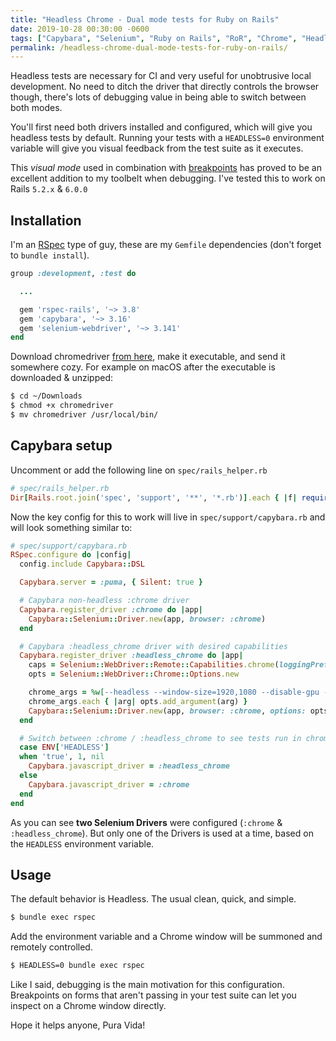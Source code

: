 ```yaml
---
title: "Headless Chrome - Dual mode tests for Ruby on Rails"
date: 2019-10-28 00:30:00 -0600
tags: ["Capybara", "Selenium", "Ruby on Rails", "RoR", "Chrome", "Headless Chrome", "RSpec"]
permalink: /headless-chrome-dual-mode-tests-for-ruby-on-rails/
---
```


Headless tests are necessary for CI and very useful for unobtrusive local development. No need to ditch the driver that directly controls the browser though, there's lots of debugging value in being able to switch between both modes.

You'll first need both drivers installed and configured, which will give you headless tests by default. Running your tests with a `HEADLESS=0` environment variable will give you visual feedback from the test suite as it executes.

This *visual mode* used in combination with [breakpoints](https://github.com/deivid-rodriguez/pry-byebug) has proved to be an excellent addition to my toolbelt when debugging. I've tested this to work on Rails `5.2.x` & `6.0.0`

## Installation

I'm an [RSpec](https://rspec.info/) type of guy, these are my `Gemfile` dependencies (don't forget to `bundle install`).

```ruby
group :development, :test do

  ...

  gem 'rspec-rails', '~> 3.8'
  gem 'capybara', '~> 3.16'
  gem 'selenium-webdriver', '~> 3.141'
end
```

Download chromedriver [from here](https://chromedriver.chromium.org/downloads), make it executable, and send it somewhere cozy. For example on macOS after the executable is downloaded & unzipped:

```sh
$ cd ~/Downloads
$ chmod +x chromedriver
$ mv chromedriver /usr/local/bin/
```

## Capybara setup

Uncomment or add the following line on `spec/rails_helper.rb`

```ruby
# spec/rails_helper.rb
Dir[Rails.root.join('spec', 'support', '**', '*.rb')].each { |f| require f }
```

Now the key config for this to work will live in `spec/support/capybara.rb` and will look something similar to:

```ruby
# spec/support/capybara.rb
RSpec.configure do |config|
  config.include Capybara::DSL

  Capybara.server = :puma, { Silent: true }

  # Capybara non-headless :chrome driver
  Capybara.register_driver :chrome do |app|
    Capybara::Selenium::Driver.new(app, browser: :chrome)
  end

  # Capybara :headless_chrome driver with desired capabilities
  Capybara.register_driver :headless_chrome do |app|
    caps = Selenium::WebDriver::Remote::Capabilities.chrome(loggingPrefs: { browser: 'ALL' })
    opts = Selenium::WebDriver::Chrome::Options.new

    chrome_args = %w[--headless --window-size=1920,1080 --disable-gpu --remote-debugging-port=9222]
    chrome_args.each { |arg| opts.add_argument(arg) }
    Capybara::Selenium::Driver.new(app, browser: :chrome, options: opts, desired_capabilities: caps)
  end

  # Switch between :chrome / :headless_chrome to see tests run in chrome
  case ENV['HEADLESS']
  when 'true', 1, nil
    Capybara.javascript_driver = :headless_chrome
  else
    Capybara.javascript_driver = :chrome
  end
end
```

As you can see **two Selenium Drivers** were configured (`:chrome` & `:headless_chrome`). But only one of the Drivers is used at a time, based on the `HEADLESS` environment variable.

## Usage

The default behavior is Headless. The usual clean, quick, and simple.

```sh
$ bundle exec rspec
```

Add the environment variable and a Chrome window will be summoned and remotely controlled.

```sh
$ HEADLESS=0 bundle exec rspec
```

Like I said, debugging is the main motivation for this configuration. Breakpoints on forms that aren't passing in your test suite can let you inspect on a Chrome window directly.

Hope it helps anyone, Pura Vida!
